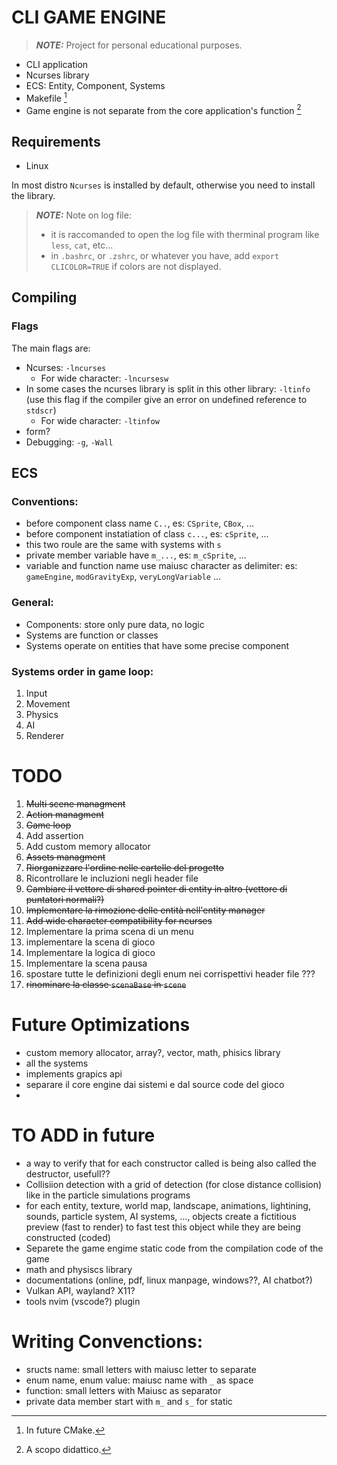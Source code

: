 # CLI GAME ENGINE

> **_NOTE:_** Project for personal educational purposes.

- CLI application 
- Ncurses library
- ECS: Entity, Component, Systems
- Makefile [^1]
- Game engine is not separate from the core application's function [^2]

[^1]: In future CMake.
[^2]: A scopo didattico.

## Requirements
- Linux

In most distro `Ncurses` is installed by default, otherwise you need to install the library.

> **_NOTE:_** Note on log file:
> - it is raccomanded to open the log file with therminal program like `less`, `cat`, etc...
> - in `.bashrc`, or `.zshrc`, or whatever you have, add `export CLICOLOR=TRUE` if colors are not displayed.

## Compiling

### Flags 
The main flags are:
- Ncurses: `-lncurses`
    - For wide character: `-lncursesw`
- In some cases the ncurses library is split in this other library: `-ltinfo` (use this flag if the compiler give an error on undefined reference to `stdscr`)
    - For wide character: `-ltinfow`
- form?
- Debugging: `-g`, `-Wall`


## ECS

### Conventions:
- before component class name `C..`, es: `CSprite`, `CBox`, ...
- before component instatiation of class `c...`, es: `cSprite`, ...
- this two roule are the same with systems with `s`
- private member variable have `m_...`, es: `m_cSprite`, ...
- variable and function name use maiusc character as delimiter: es: `gameEngine`, `modGravityExp`, `veryLongVariable` ...

### General:
- Components: store only pure data, no logic
- Systems are function or classes
- Systems operate on entities that have some precise component


### Systems order in game loop:
1. Input
2. Movement
3. Physics
4. AI
5. Renderer

# TODO
1. ~~Multi scene managment~~
2. ~~Action managment~~
3. ~~Game loop~~
4. Add assertion
5. Add custom memory allocator
6. ~~Assets managment~~
7. ~~Riorganizzare l'ordine nelle cartelle del progetto~~
8. Ricontrollare le incluzioni negli header file
9. ~~Cambiare il vettore di shared pointer di entity in altro (vettore di puntatori normali?)~~
10. ~~Implementare la rimozione delle entità nell'entity manager~~
11. ~~Add wide character compatibility for ncurses~~
12. Implementare la prima scena di un menu
13. implementare la scena di gioco
14. Implementare la logica di gioco
15. Implementare la scena pausa
16. spostare tutte le definizioni degli enum nei corrispettivi header file ???
17. ~~rinominare la classe `scenaBase` in `scene`~~

# Future Optimizations
- custom memory allocator, array?, vector, math, phisics library
- all the systems
- implements grapics api 
- separare il core engine dai sistemi e dal source code del gioco
- 

# TO ADD in future 
- a way to verify that for each constructor called is being also called the destructor, usefull??
- Collisiion detection with a grid of detection (for close distance collision) like in the particle simulations programs
- for each entity, texture, world map, landscape, animations, lightining, sounds, particle system, AI systems, ..., objects create a fictitious preview (fast to render) to fast test this object while they are being constructed (coded)
- Separete the game engime static code from the compilation code of the game
- math and physiscs library
- documentations (online, pdf, linux manpage, windows??, AI chatbot?)
- Vulkan API, wayland? X11? 
- tools nvim (vscode?) plugin



# Writing Convenctions:
- sructs name: small letters with maiusc letter to separate 
- enum name, enum value: maiusc name with `_` as space 
- function: small letters with Maiusc as separator
- private data member start with `m_` and `s_` for static
